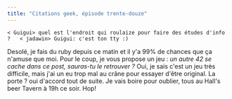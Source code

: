 ```yaml
---
title: "Citations geek, épisode trente-douze"
---
```


`< Guigui> quel est l'endroit qui roulaize pour faire des études d'info ?  
< jadawin> Guigui: c'est ton tty :)`

Desolé, je fais du ruby depuis ce matin et il y'a 99% de chances que ça
n'amuse que moi. Pour le coup, je vous propose un jeu : _un autre 42 se cache
dans ce post, sauras-tu le retrouver ?_ Oui, je sais c'est un jeu très
difficile, mais j'ai un eu trop mal au crâne pour essayer d'être original. La
porte ? oui d'accord tout de suite. Je vais boire pour oublier, tous au Hall's
beer Tavern à 19h ce soir. Hop!

